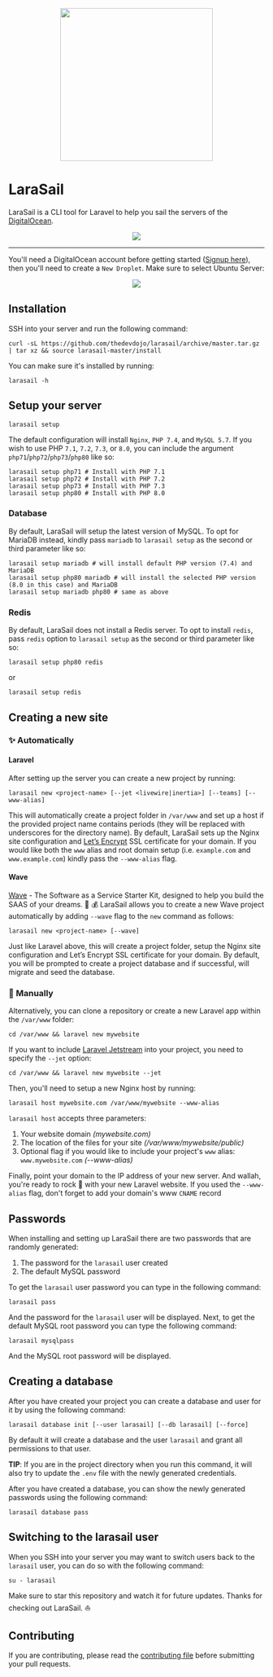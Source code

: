 <p align="center"><img src="https://s3.amazonaws.com/larasail/logo.svg" width="300"></p>

# LaraSail

LaraSail is a CLI tool for Laravel to help you sail the servers of the [DigitalOcean](https://www.digitalocean.com/).

<p align="center"><img src="https://s3.amazonaws.com/larasail/larasail-command.png"></p>

---

You'll need a DigitalOcean account before getting started ([Signup here](https://m.do.co/c/6e2fb7e2925f)), then you'll need to create a `New Droplet`. Make sure to select Ubuntu Server:

<p align="center"><img src="https://s3.amazonaws.com/larasail/ubuntu-server.png"></p>

## Installation

SSH into your server and run the following command:

```
curl -sL https://github.com/thedevdojo/larasail/archive/master.tar.gz | tar xz && source larasail-master/install
```

You can make sure it's installed by running:

```
larasail -h
```

## Setup your server

```
larasail setup
```

The default configuration will install `Nginx`, `PHP 7.4`, and `MySQL 5.7`. If you wish to use PHP `7.1`, `7.2`, `7.3`, or `8.0`, you can include the argument `php71`/`php72`/`php73`/`php80` like so:

```
larasail setup php71 # Install with PHP 7.1
larasail setup php72 # Install with PHP 7.2
larasail setup php73 # Install with PHP 7.3
larasail setup php80 # Install with PHP 8.0
```

### Database

By default, LaraSail will setup the latest version of MySQL. To opt for MariaDB instead, kindly pass `mariadb` to `larasail setup` as the second or third parameter like so:

```
larasail setup mariadb # will install default PHP version (7.4) and MariaDB
larasail setup php80 mariadb # will install the selected PHP version (8.0 in this case) and MariaDB
larasail setup mariadb php80 # same as above

```

### Redis
By default, LaraSail does not install a Redis server. To opt to install `redis`, pass `redis` option to `larasail setup` as the second or third parameter like so:

```shell
larasail setup php80 redis
```

or

```shell
larasail setup redis
```

## Creating a new site

### :sparkles: Automatically

#### Laravel

After setting up the server you can create a new project by running:

```
larasail new <project-name> [--jet <livewire|inertia>] [--teams] [--www-alias]
```

This will automatically create a project folder in `/var/www` and set up a host if the provided project name contains periods (they will be replaced with underscores for the directory name). By default, LaraSail sets up the Nginx site configuration and [Let’s Encrypt](https://letsencrypt.org/) SSL certificate for your domain. If you would like both the `www` alias and root domain setup (i.e. `example.com` and `www.example.com`) kindly pass the `--www-alias` flag.

#### Wave

[Wave](https://github.com/thedevdojo/wave) - The Software as a Service Starter Kit, designed to help you build the SAAS of your dreams. :rocket: :moneybag:
LaraSail allows you to create a new Wave project automatically by adding `--wave` flag to the `new` command as follows:

```
larasail new <project-name> [--wave]
```

Just like Laravel above, this will create a project folder, setup the Nginx site configuration and Let’s Encrypt SSL certificate for your domain. By default, you will be prompted to create a project database and if successful, will migrate and seed the database.

### :construction: Manually

Alternatively, you can clone a repository or create a new Laravel app within the `/var/www` folder:

```
cd /var/www && laravel new mywebsite
```

If you want to include [Laravel Jetstream](https://jetstream.laravel.com/) into your project, you need to specify the `--jet` option:

```
cd /var/www && laravel new mywebsite --jet
```

Then, you'll need to setup a new Nginx host by running:

```
larasail host mywebsite.com /var/www/mywebsite --www-alias
```

`larasail host` accepts three parameters:

1. Your website domain *(mywebsite.com)*
2. The location of the files for your site *(/var/www/mywebsite/public)*
3. Optional flag if you would like to include your project's `www` alias: `www.mywebsite.com` *(--www-alias)*

Finally, point your domain to the IP address of your new server. And wallah, you're ready to rock 🤘 with your new Laravel website. If you used the `--www-alias` flag, don't forget to add your domain's www `CNAME` record

## Passwords

When installing and setting up LaraSail there are two passwords that are randomly generated:

1. The password for the `larasail` user created
2. The default MySQL password

To get the `larasail` user password you can type in the following command:

```
larasail pass
```

And the password for the `larasail` user will be displayed. Next, to get the default MySQL root password you can type the following command:

```
larasail mysqlpass
```

And the MySQL root password will be displayed.

## Creating a database

After you have created your project you can create a database and user for it by using the following command:

```
larasail database init [--user larasail] [--db larasail] [--force]
```

By default it will create a database and the user `larasail` and grant all permissions to that user.

**TIP**: If you are in the project directory when you run this command, it will also try to update the `.env` file
with the newly generated credentials.

After you have created a database, you can show the newly generated passwords using the following command:

```
larasail database pass
```

## Switching to the larasail user

When you SSH into your server you may want to switch users back to the `larasail` user, you can do so with the following command:

```
su - larasail
```

Make sure to star this repository and watch it for future updates. Thanks for checking out LaraSail. ⛵

## Contributing

If you are contributing, please read the [contributing file](CONTRIBUTING.md) before submitting your pull requests.
